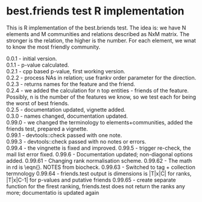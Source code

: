 best.friends test R implementation
===

This is R implementation of the best.briends test.
The idea is: we have N elements and M communities and 
relations described as NxM matrix.
The stronger is the relation, the higher is the number.
For each element, we wnat to know the most friendly community.  

0.0.1 - initial version.  
0.1.1 - p-value calculated.  
0.2.1 - cpp based p-value, first working version.  
0.2.2 - process NAs in relation; use frankv order parameter for the direction.  
0.2.3 - returns names for the feature and the friend.  
0.2.4 - we added the calculation for n top entities - friends of the feature.  
Possibly, n is the number of the features we know, so we test each for being
the worst of best friends.  
0.2.5 - documentation updated, vignette added.  
0.3.0 - names changed, documentation updated.  
0.99.0 - we changed the terminology to elements+communities, added the friends test, prepared a vignette.  
0.99.1 - devtools::check passed with one note.  
0.99.3 - devtools::check passed with no notes or errors.   
0.99.4 - the vingnette is fixed and improved.
0.99.5 - trigger re-check, the mail list error fixed.
0.99.6 - Documentation updated; non-diagonal options added. 
0.99.61 - Changing rank normalisation scheme.
0.99.62 - The math in rd is \eqn{}. NOTES from biocheck.
0.99.63 - Switched to tag + collection termnology
0.99.64 - friends.test output is dimensions is |T|x|C| for ranks, |T|x|C-1| for p-values and putative friends
0.99.65 - create separate function for the firest ranking, friends.test does not return the ranks any more; documentatio is updated again
